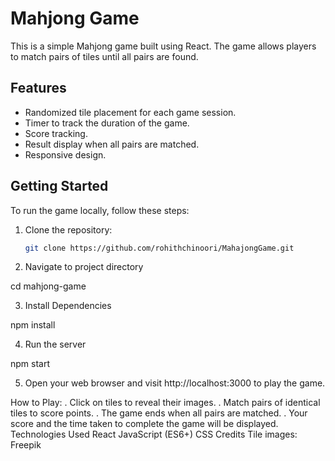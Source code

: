 # Mahjong Game

This is a simple Mahjong game built using React. The game allows players to match pairs of tiles until all pairs are found.

## Features

- Randomized tile placement for each game session.
- Timer to track the duration of the game.
- Score tracking.
- Result display when all pairs are matched.
- Responsive design.

## Getting Started

To run the game locally, follow these steps:

1. Clone the repository:

   ```bash
   git clone https://github.com/rohithchinoori/MahajongGame.git

   ```

2. Navigate to project directory

cd mahjong-game

3. Install Dependencies

npm install

4. Run the server

npm start

5. Open your web browser and visit http://localhost:3000 to play the game.

How to Play:
. Click on tiles to reveal their images.
. Match pairs of identical tiles to score points.
. The game ends when all pairs are matched.
. Your score and the time taken to complete the game will be displayed.
Technologies Used
React
JavaScript (ES6+)
CSS
Credits
Tile images: Freepik
